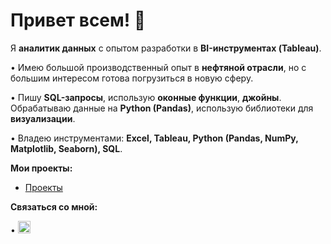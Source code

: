 # Привет всем! 👋

Я **аналитик данных** с опытом разработки в **BI-инструментах (Tableau)**.

•   Имею большой производственный опыт в **нефтяной отрасли**, но с большим интересом готова погрузиться в новую сферу.

•   Пишу **SQL-запросы**, использую **оконные функции**, **джойны**. Обрабатываю данные на **Python (Pandas)**, использую библиотеки для **визуализации**.

•   Владею инструментами: **Excel, Tableau, Python (Pandas, NumPy, Matplotlib, Seaborn), SQL**.

**Мои проекты:**

*  [Проекты](https://github.com/nesterova-katya/Practicum_projects)

**Связаться со мной:**

•   [<img src="https://img.shields.io/badge/Telegram-2CA5E0?style=for-the-badge&logo=telegram&logoColor=white" height="20">](https://t.me/kolipcay)


